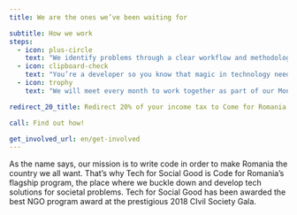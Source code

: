 ```yaml
---
title: We are the ones we’ve been waiting for

subtitle: How we work
steps:
  - icon: plus-circle
    text: "We identify problems through a clear workflow and methodology. We take them into the Civic Lab, our digital solutions generator where a team of researchers, UX specialists and experts in various fields build functional prototypes for future civic apps. Once this process is over, these solutions are ready for development so they end up here, in the Tech for Social Good program. This is where the magic happens."
  - icon: clipboard-check
    text: "You’re a developer so you know that magic in technology needs skills, time and consistency. You  can’t build the best, most awesome app overnight. But there’s strength in numbers and if we all work together we can work towards fixing society’s problems. For us. For your city. For Romania."
  - icon: trophy
    text: "We will meet every month to work together as part of our Monthly Hack Days, in Bucharest, Timișoara, Cluj and Iași. It’s easy to remember: the events take place simultaneously in all four cities as well as online via Google Meet & Slack on the last Saturday of each month."

redirect_20_title: Redirect 20% of your income tax to Come for Romania!

call: Find out how!

get_involved_url: en/get-involved
---
```


As the name says, our mission is to write code in order to make Romania the country we all want. That’s why Tech for Social Good is Code for Romania’s flagship program, the place where we buckle down and develop tech solutions for societal problems. Tech for Social Good has been awarded the best NGO program award at the prestigious 2018 CIvil Society Gala.
